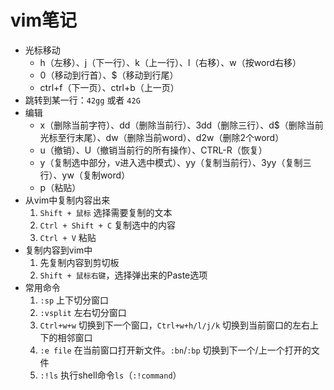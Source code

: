 # vim笔记

- 光标移动
  - h（左移）、j（下一行）、k（上一行）、l（右移）、w（按word右移）
  - 0（移动到行首）、$（移动到行尾）
  - ctrl+f（下一页）、ctrl+b（上一页）
- 跳转到某一行：`42gg` 或者 `42G`
- 编辑
  - x（删除当前字符）、dd（删除当前行）、3dd（删除三行）、d$（删除当前光标至行末尾）、dw（删除当前word）、d2w（删除2个word）
  - u（撤销）、U（撤销当前行的所有操作）、CTRL-R（恢复）
  - y（复制选中部分，v进入选中模式）、yy（复制当前行）、3yy（复制三行）、yw（复制word）
  - p（粘贴）
- 从vim中复制内容出来
  1. `Shift + 鼠标` 选择需要复制的文本
  2. `Ctrl + Shift + C` 复制选中的内容
  3. `Ctrl + V` 粘贴
- 复制内容到vim中
  1. 先复制内容到剪切板
  2. `Shift + 鼠标右键`，选择弹出来的Paste选项
- 常用命令
  1. `:sp` 上下切分窗口
  2. `:vsplit` 左右切分窗口
  3. `Ctrl+w+w` 切换到下一个窗口，`Ctrl+w+h/l/j/k` 切换到当前窗口的左右上下的相邻窗口
  4. `:e file` 在当前窗口打开新文件。`:bn`/`:bp` 切换到下一个/上一个打开的文件
  5. `:!ls` 执行shell命令`ls`（`:!command`）
